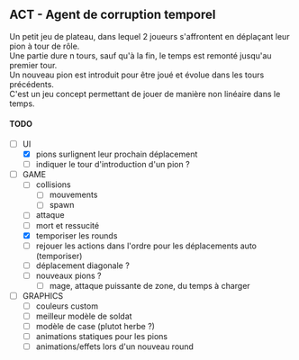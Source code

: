 ## ACT - Agent de corruption temporel
Un petit jeu de plateau, dans lequel 2 joueurs s'affrontent en déplaçant leur pion à tour de rôle.\
Une partie dure n tours, sauf qu'à la fin, le temps est remonté jusqu'au premier tour.\
Un nouveau pion est introduit pour être joué et évolue dans les tours précédents.\
C'est un jeu concept permettant de jouer de manière non linéaire dans le temps.


#### TODO
- [ ] UI
    - [x] pions surlignent leur prochain déplacement
    - [ ] indiquer le tour d'introduction d'un pion ?

- [ ] GAME
    - [ ] collisions
        - [ ] mouvements
        - [ ] spawn
    - [ ] attaque
    - [ ] mort et ressucité
    - [x] temporiser les rounds
    - [ ] rejouer les actions dans l'ordre pour les déplacements auto (temporiser)
    - [ ] déplacement diagonale ?
    - [ ] nouveaux pions ?
        - [ ] mage, attaque puissante de zone, du temps à charger

- [ ] GRAPHICS
    - [ ] couleurs custom
    - [ ] meilleur modèle de soldat
    - [ ] modèle de case (plutot herbe ?)
    - [ ] animations statiques pour les pions
    - [ ] animations/effets lors d'un nouveau round
